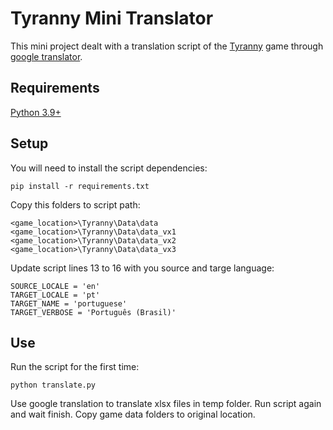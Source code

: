 # Tyranny Mini Translator
This mini project dealt with a translation script of the [Tyranny](https://www.paradoxinteractive.com/games/tyranny/about) game through [google translator](https://translate.google.com.br/).

## Requirements
[Python 3.9+](https://www.python.org/)

## Setup

You will need to install the script dependencies:
```
pip install -r requirements.txt
```
Copy this folders to script path:
```
<game_location>\Tyranny\Data\data
<game_location>\Tyranny\Data\data_vx1
<game_location>\Tyranny\Data\data_vx2
<game_location>\Tyranny\Data\data_vx3
```

Update script lines 13 to 16 with you source and targe language:
```
SOURCE_LOCALE = 'en'
TARGET_LOCALE = 'pt'
TARGET_NAME = 'portuguese'
TARGET_VERBOSE = 'Português (Brasil)'
```

## Use


Run the script for the first time:
```
python translate.py
```
Use google translation to translate xlsx files in temp folder.
Run script again and wait finish.
Copy game data folders to original location.
